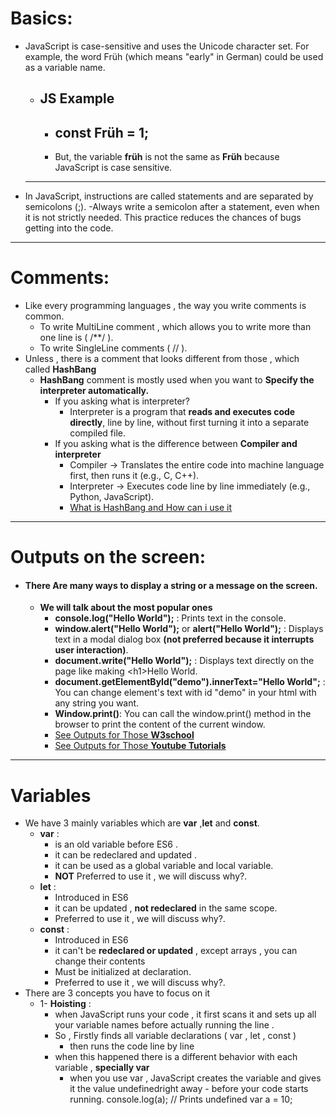 # Basics:
  - JavaScript is case-sensitive and uses the Unicode character set. For example, the word Früh (which means "early" in German) could be used as a variable name.
      - ## JS Example
        - ## const Früh = 1;
        - But, the variable **früh** is not the same as **Früh** because JavaScript is case sensitive.
      ---
  - In JavaScript, instructions are called statements and are separated by semicolons (;).
      -Always write a semicolon after a statement, even when it is not strictly needed. This practice reduces the chances of bugs getting into the code.
--- 
# Comments: 
  - Like every programming languages , the way you write comments is common.
      - To write MultiLine comment , which allows you to write more than one line is ( /**/ ).
      - To write SingleLine comments ( // ).
  - Unless , there is a comment that looks different from those , which called **HashBang** 
      - **HashBang** comment is mostly used when you want to **Specify the interpreter automatically.**
          - If you asking what is interpreter?
              - Interpreter is a program that **reads and executes code directly**, line by line, without first turning it into a separate compiled file.
          - If you asking what is the difference between **Compiler and interpreter**
              - Compiler → Translates the entire code into machine language first, then runs it (e.g., C, C++).
              - Interpreter → Executes code line by line immediately (e.g., Python, JavaScript).
              - [What is HashBang and How can i use it](https://developer.mozilla.org/en-US/docs/Web/JavaScript/Reference/Lexical_grammar#hashbang_comments)
  --- 
  # Outputs on the screen:
 - #### There Are many ways to display a string or a message on the screen.
      - **We will talk about the most popular ones**
        -    **console.log("Hello World");** : Prints text in the console.
        -    **window.alert("Hello World");** or **alert("Hello World");** : Displays text in a modal dialog box **(not preferred because it interrupts user interaction)**. 
        -    **document.write("Hello World");** : Displays text directly on the page like making \<h1>Hello World</h1>.
        -    **document.getElementById("demo").innerText="Hello World";** : You can change element's text with id "demo" in your html with any string you want.
        -    **Window.print()**: You can call the window.print() method in the browser to print the content of the current window.
          -   [See Outputs for Those **W3school**](https://www.w3schools.com/js/js_output.asp)
          -   [See Outputs for Those **Youtube Tutorials**](https://youtu.be/FYRypqj4Epw?si=5R0EyJJK0GQXEvYH)
  ---
  # Variables
  - We have 3 mainly variables which are **var** ,**let** and **const**.
      - **var** :
          - is an old variable before ES6 .
          - it can be redeclared and updated .
          - it can be used as a global variable and local variable.
          - **NOT** Preferred to use it , we will discuss why?.
      - **let** :
          - Introduced in ES6
          - it can be updated , **not redeclared** in the same scope.
          - Preferred to use it , we will discuss why?.
      - **const** :
          - Introduced in ES6
          - it can't be **redeclared or updated** , except arrays , you can change their contents
          - Must be initialized at declaration.
          - Preferred to use it , we will discuss why?.
  - There are 3 concepts you have to focus on it
      - 1- **Hoisting** :
          -  when JavaScript runs your code , it first scans it and sets up all your variable names before actually running the line .
          -  So , Firstly finds all variable declarations ( var , let , const )
              - then runs the code line by line
          - when this happened there is a different behavior with each variable , **specially var**
              - when you use var , JavaScript creates the variable and gives it the value undefinedright away - before your code starts running.
                  console.log(a); // Prints undefined
var a = 10; 
    
        

